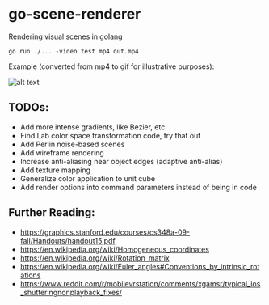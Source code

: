 # go-scene-renderer
Rendering visual scenes in golang

`go run ./... -video test mp4 out.mp4`

Example (converted from mp4 to gif for illustrative purposes):

![alt text](https://github.com/libeks/go-scene-renderer/blob/main/gallery/cube_sine.gif)

## TODOs:
* Add more intense gradients, like Bezier, etc
* Find Lab color space transformation code, try that out
* Add Perlin noise-based scenes
* Add wireframe rendering
* Increase anti-aliasing near object edges (adaptive anti-alias)
* Add texture mapping
* Generalize color application to unit cube
* Add render options into command parameters instead of being in code


## Further Reading:
* https://graphics.stanford.edu/courses/cs348a-09-fall/Handouts/handout15.pdf
* https://en.wikipedia.org/wiki/Homogeneous_coordinates
* https://en.wikipedia.org/wiki/Rotation_matrix
* https://en.wikipedia.org/wiki/Euler_angles#Conventions_by_intrinsic_rotations
* https://www.reddit.com/r/mobilevrstation/comments/xgamsr/typical_ios_shutteringnonplayback_fixes/
